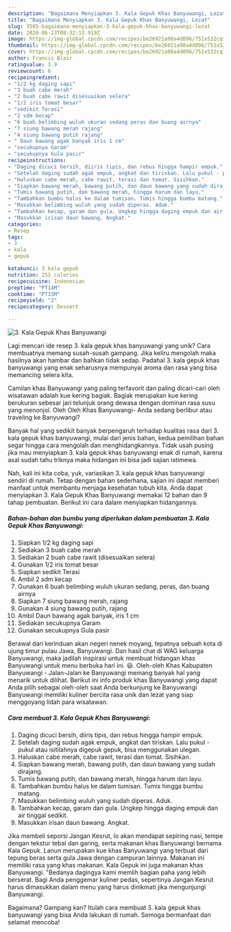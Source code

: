 ```yaml
---
description: "Bagaimana Menyiapkan 3. Kala Gepuk Khas Banyuwangi, Lezat"
title: "Bagaimana Menyiapkan 3. Kala Gepuk Khas Banyuwangi, Lezat"
slug: 3585-bagaimana-menyiapkan-3-kala-gepuk-khas-banyuwangi-lezat
date: 2020-06-23T08:32:13.919Z
image: https://img-global.cpcdn.com/recipes/be26921a98a4d896/751x532cq70/3-kala-gepuk-khas-banyuwangi-foto-resep-utama.jpg
thumbnail: https://img-global.cpcdn.com/recipes/be26921a98a4d896/751x532cq70/3-kala-gepuk-khas-banyuwangi-foto-resep-utama.jpg
cover: https://img-global.cpcdn.com/recipes/be26921a98a4d896/751x532cq70/3-kala-gepuk-khas-banyuwangi-foto-resep-utama.jpg
author: Francis Blair
ratingvalue: 3.9
reviewcount: 6
recipeingredient:
- "1/2 kg daging sapi"
- "3 buah cabe merah"
- "2 buah cabe rawit disesuaikan selera"
- "1/2 iris tomat besar"
- "sedikit Terasi"
- "2 sdm kecap"
- "6 buah belimbing wuluh ukuran sedang peras dan buang airnya"
- "7 siung bawang merah rajang"
- "4 siung bawang putih rajang"
- " Daun bawang agak banyak iris 1 cm"
- "secukupnya Garam"
- "secukupnya Gula pasir"
recipeinstructions:
- "Daging dicuci bersih, diiris tipis, dan rebus hingga hampir empuk."
- "Setelah daging sudah agak empuk, angkat dan tiriskan. Lalu pukul - pukul atau isitilahnya digepuk gepuk, bisa menggunakan ulegan."
- "Haluskan cabe merah, cabe rawit, terasi dan tomat. Sisihkan."
- "Siapkan bawang merah, bawang putih, dan daun bawang yang sudah dirajang."
- "Tumis bawang putih, dan bawang merah, hingga harum dan layu."
- "Tambahkan bumbu halus ke dalam tumisan. Tumis hingga bumbu matang."
- "Masukkan belimbing wuluh yang sudah diperas. Aduk."
- "Tambahkan kecap, garam dan gula. Ungkep hingga daging empuk dan air tinggal sedikit."
- "Masukkan irisan daun bawang. Angkat."
categories:
- Resep
tags:
- 3
- kala
- gepuk

katakunci: 3 kala gepuk 
nutrition: 251 calories
recipecuisine: Indonesian
preptime: "PT14M"
cooktime: "PT33M"
recipeyield: "2"
recipecategory: Dessert

---
```



![3. Kala Gepuk Khas Banyuwangi](https://img-global.cpcdn.com/recipes/be26921a98a4d896/751x532cq70/3-kala-gepuk-khas-banyuwangi-foto-resep-utama.jpg)

Lagi mencari ide resep 3. kala gepuk khas banyuwangi yang unik? Cara membuatnya memang susah-susah gampang. Jika keliru mengolah maka hasilnya akan hambar dan bahkan tidak sedap. Padahal 3. kala gepuk khas banyuwangi yang enak seharusnya mempunyai aroma dan rasa yang bisa memancing selera kita.

Camilan khas Banyuwangi yang paling terfavorit dan paling dicari-cari oleh wisatawan adalah kue kering bagiak. Bagiak merupakan kue kering berukuran sebesar jari telunjuk orang dewasa dengan dominan rasa susu yang menonjol. Oleh Oleh Khas Banyuwangi- Anda sedang berlibur atau traveling ke Banyuwangi?

Banyak hal yang sedikit banyak berpengaruh terhadap kualitas rasa dari 3. kala gepuk khas banyuwangi, mulai dari jenis bahan, kedua pemilihan bahan segar hingga cara mengolah dan menghidangkannya. Tidak usah pusing jika mau menyiapkan 3. kala gepuk khas banyuwangi enak di rumah, karena asal sudah tahu triknya maka hidangan ini bisa jadi sajian istimewa.


Nah, kali ini kita coba, yuk, variasikan 3. kala gepuk khas banyuwangi sendiri di rumah. Tetap dengan bahan sederhana, sajian ini dapat memberi manfaat untuk membantu menjaga kesehatan tubuh kita. Anda dapat menyiapkan 3. Kala Gepuk Khas Banyuwangi memakai 12 bahan dan 9 tahap pembuatan. Berikut ini cara dalam menyiapkan hidangannya.

<!--inarticleads1-->

##### Bahan-bahan dan bumbu yang diperlukan dalam pembuatan 3. Kala Gepuk Khas Banyuwangi:

1. Siapkan 1/2 kg daging sapi
1. Sediakan 3 buah cabe merah
1. Sediakan 2 buah cabe rawit (disesuaikan selera)
1. Gunakan 1/2 iris tomat besar
1. Siapkan sedikit Terasi
1. Ambil 2 sdm kecap
1. Gunakan 6 buah belimbing wuluh ukuran sedang, peras, dan buang airnya
1. Siapkan 7 siung bawang merah, rajang
1. Gunakan 4 siung bawang putih, rajang
1. Ambil  Daun bawang agak banyak, iris 1 cm
1. Sediakan secukupnya Garam
1. Gunakan secukupnya Gula pasir


Berawal dari kerinduan akan negeri nenek moyang, tepatnya sebuah kota di ujung timur pulau Jawa, Banyuwangi. Dan hasil chat di WAG keluarga Banyuwangi, maka jadilah inspirasi untuk membuat hidangan khas Banyuwangi untuk menu berbuka hari ini. 😃. Oleh-oleh Khas Kabupaten Banyuwangi - Jalan-Jalan ke Banyuwangi memang banyak hal yang menarik untuk dilihat. Berikut ini info produk khas Banyuwangi yang dapat Anda pilih sebagai oleh-oleh saat Anda berkunjung ke Banyuwangi  Banyuwangi memiliki kuliner bercita rasa unik dan lezat yang siap menggoyang lidah para wisatawan. 

<!--inarticleads2-->

##### Cara membuat 3. Kala Gepuk Khas Banyuwangi:

1. Daging dicuci bersih, diiris tipis, dan rebus hingga hampir empuk.
1. Setelah daging sudah agak empuk, angkat dan tiriskan. Lalu pukul - pukul atau isitilahnya digepuk gepuk, bisa menggunakan ulegan.
1. Haluskan cabe merah, cabe rawit, terasi dan tomat. Sisihkan.
1. Siapkan bawang merah, bawang putih, dan daun bawang yang sudah dirajang.
1. Tumis bawang putih, dan bawang merah, hingga harum dan layu.
1. Tambahkan bumbu halus ke dalam tumisan. Tumis hingga bumbu matang.
1. Masukkan belimbing wuluh yang sudah diperas. Aduk.
1. Tambahkan kecap, garam dan gula. Ungkep hingga daging empuk dan air tinggal sedikit.
1. Masukkan irisan daun bawang. Angkat.


Jika membeli seporsi Jangan Kesrut, lo akan mendapat sepiring nasi, tempe dengan tekstur tebal dan garing, serta makanan khas Banyuwangi bernama Kala Gepuk. Lanun merupakan kue khas Banyuwangi yang terbuat dari tepung beras serta gula Jawa dengan campuran lainnya. Makanan ini memiliki rasa yang khas makanan. Kala Gepuk ini juga makanan khas Banyuwangi. &#34;Bedanya dagingya kami memlih bagian paha yang lebih berserat. Bagi Anda penggemar kuliner pedas, sepertinya Jangan Kesrut harus dimasukkan dalam menu yang harus dinikmati jika mengunjungi Banyuwangi. 

Bagaimana? Gampang kan? Itulah cara membuat 3. kala gepuk khas banyuwangi yang bisa Anda lakukan di rumah. Semoga bermanfaat dan selamat mencoba!
